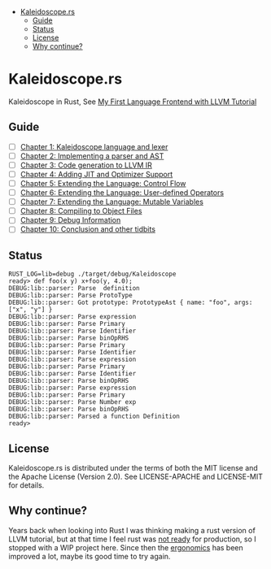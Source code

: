- [Kaleidoscope.rs](#kaleidoscopers)
  - [Guide](#guide)
  - [Status](#status)
  - [License](#license)
  - [Why continue?](#why-continue)


# Kaleidoscope.rs
Kaleidoscope in Rust, See [My First Language Frontend with LLVM Tutorial](http://llvm.org/docs/tutorial/MyFirstLanguageFrontend/index.html)


## Guide

- [ ] [Chapter 1: Kaleidoscope language and lexer](http://llvm.org/docs/tutorial/MyFirstLanguageFrontend/LangImpl01.html)
- [ ] [Chapter 2: Implementing a parser and AST](http://llvm.org/docs/tutorial/MyFirstLanguageFrontend/LangImpl02.html)
- [ ] [Chapter 3: Code generation to LLVM IR](http://llvm.org/docs/tutorial/MyFirstLanguageFrontend/LangImpl03.html)
- [ ] [Chapter 4: Adding JIT and Optimizer Support](http://llvm.org/docs/tutorial/MyFirstLanguageFrontend/LangImpl04.html)
- [ ] [Chapter 5: Extending the Language: Control Flow](http://llvm.org/docs/tutorial/MyFirstLanguageFrontend/LangImpl05.html)
- [ ] [Chapter 6: Extending the Language: User-defined Operators](http://llvm.org/docs/tutorial/MyFirstLanguageFrontend/LangImpl06.html)
- [ ] [Chapter 7: Extending the Language: Mutable Variables](http://llvm.org/docs/tutorial/MyFirstLanguageFrontend/LangImpl07.html)
- [ ] [Chapter 8: Compiling to Object Files](http://llvm.org/docs/tutorial/MyFirstLanguageFrontend/LangImpl08.html)
- [ ] [Chapter 9: Debug Information](http://llvm.org/docs/tutorial/MyFirstLanguageFrontend/LangImpl09.html)
- [ ] [Chapter 10: Conclusion and other tidbits](http://llvm.org/docs/tutorial/MyFirstLanguageFrontend/LangImpl10.html)

## Status

```
RUST_LOG=lib=debug ./target/debug/Kaleidoscope
ready> def foo(x y) x+foo(y, 4.0);
DEBUG:lib::parser: Parse  definition
DEBUG:lib::parser: Parse ProtoType
DEBUG:lib::parser: Got prototype: PrototypeAst { name: "foo", args: ["x", "y"] }
DEBUG:lib::parser: Parse expression
DEBUG:lib::parser: Parse Primary
DEBUG:lib::parser: Parse Identifier
DEBUG:lib::parser: Parse binOpRHS
DEBUG:lib::parser: Parse Primary
DEBUG:lib::parser: Parse Identifier
DEBUG:lib::parser: Parse expression
DEBUG:lib::parser: Parse Primary
DEBUG:lib::parser: Parse Identifier
DEBUG:lib::parser: Parse binOpRHS
DEBUG:lib::parser: Parse expression
DEBUG:lib::parser: Parse Primary
DEBUG:lib::parser: Parse Number exp
DEBUG:lib::parser: Parse binOpRHS
DEBUG:lib::parser: Parsed a function Definition
ready>
```
## License
Kaleidoscope.rs is distributed under the terms of both the MIT license and the Apache License (Version 2.0).
See LICENSE-APACHE and LICENSE-MIT for details.


## Why continue?
Years back when looking into Rust I was thinking making a rust version of LLVM tutorial, but at that time I feel rust was [not ready](https://stackoverflow.com/questions/29885638/cannot-insert-reference-in-hashmap-if-it-is-declared-after-the-data-i-am-inserti) for production, so I stopped with a WIP project here. Since then the [ergonomics](https://blog.rust-lang.org/2017/03/02/lang-ergonomics.html) has been improved a lot, maybe its good time to try again.

